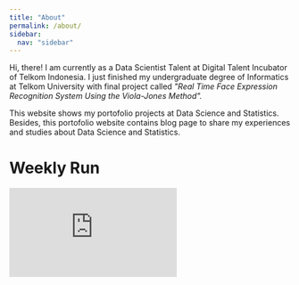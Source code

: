 ```yaml
---
title: "About"
permalink: /about/
sidebar:
  nav: "sidebar"
---
```


Hi, there! I am currently as a Data Scientist Talent at Digital Talent Incubator of Telkom Indonesia. I just finished my undergraduate degree of Informatics at Telkom University with final project called *"Real Time Face Expression Recognition System Using the Viola-Jones Method".*

This website shows my portofolio projects at Data Science and Statistics. Besides, this portofolio website contains blog page to share my experiences and studies about Data Science and Statistics.



# Weekly Run

<iframe height='160' width='300' frameborder='0' allowtransparency='true' scrolling='no' src='https://www.strava.com/athletes/87075821/activity-summary/04d055e488adf102c9c91816d6dca11f24168b71'></iframe>
